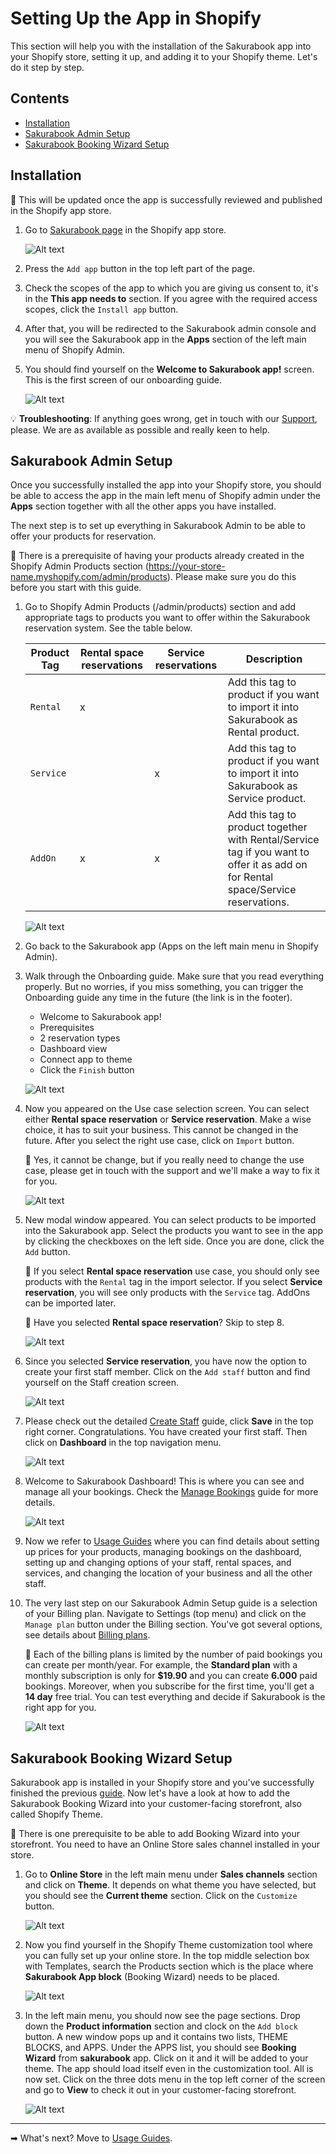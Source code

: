 # Setting Up the App in Shopify

This section will help you with the installation of the Sakurabook app into your Shopify store, setting it up, and adding it to your Shopify theme. Let's do it step by step.

## Contents

- [Installation](#installation)
- [Sakurabook Admin Setup](#sakurabook-admin-setup)
- [Sakurabook Booking Wizard Setup](#sakurabook-booking-wizard-setup)

## Installation

📌 This will be updated once the app is successfully reviewed and published in the Shopify app store.

1. Go to [Sakurabook page](https://apps.shopify.com/google?surface_detail=recommended-for-you&surface_inter_position=2&surface_intra_position=5&surface_type=home) in the Shopify app store.

   ![Alt text](../img/?raw=true "Sakurabook App Store")

2. Press the `Add app` button in the top left part of the page.

3. Check the scopes of the app to which you are giving us consent to, it's in the **This app needs to** section. If you agree with the required access scopes, click the `Install app` button.

4. After that, you will be redirected to the Sakurabook admin console and you will see the Sakurabook app in the **Apps** section of the left main menu of Shopify Admin.

5. You should find yourself on the **Welcome to Sakurabook app!** screen. This is the first screen of our onboarding guide.

   ![Alt text](../img/?raw=true "Welcome to Sakurabook app!")

💡 **Troubleshooting**: If anything goes wrong, get in touch with our [Support](https://sakurabook.app/pages/support), please. We are as available as possible and really keen to help.

## Sakurabook Admin Setup

Once you successfully installed the app into your Shopify store, you should be able to access the app in the main left menu of Shopify admin under the **Apps** section together with all the other apps you have installed.

The next step is to set up everything in Sakurabook Admin to be able to offer your products for reservation.

📌 There is a prerequisite of having your products already created in the Shopify Admin Products section (https://your-store-name.myshopify.com/admin/products). Please make sure you do this before you start with this guide.

1. Go to Shopify Admin Products (/admin/products) section and add appropriate tags to products you want to offer within the Sakurabook reservation system. See the table below.

   | Product Tag | Rental space reservations | Service reservations | Description                                                                                                                       |
   | ----------- | ------------------------- | -------------------- | --------------------------------------------------------------------------------------------------------------------------------- |
   | `Rental`    | x                         |                      | Add this tag to product if you want to import it into Sakurabook as Rental product.                                               |
   | `Service`   |                           | x                    | Add this tag to product if you want to import it into Sakurabook as Service product.                                              |
   | `AddOn`     | x                         | x                    | Add this tag to product together with Rental/Service tag if you want to offer it as add on for Rental space/Service reservations. |

   ![Alt text](../img/Screenshot%202022-08-28%20at%2010.44.52.png?raw=true "Shopify Product Tags")

2. Go back to the Sakurabook app (Apps on the left main menu in Shopify Admin).

3. Walk through the Onboarding guide. Make sure that you read everything properly. But no worries, if you miss something, you can trigger the Onboarding guide any time in the future (the link is in the footer).

   - Welcome to Sakurabook app!
   - Prerequisites
   - 2 reservation types
   - Dashboard view
   - Connect app to theme
   - Click the `Finish` button

   ![Alt text](../img/?raw=true "Sakurabook Onboarding Finish")

4. Now you appeared on the Use case selection screen. You can select either **Rental space reservation** or **Service reservation**. Make a wise choice, it has to suit your business. This cannot be changed in the future. After you select the right use case, click on `Import` button.

   📌 Yes, it cannot be change, but if you really need to change the use case, please get in touch with the support and we'll make a way to fix it for you.

   ![Alt text](../img/Screenshot%202022-08-29%20at%2010.36.48.png?raw=true "Sakurabook Use Case Selection ")

5. New modal window appeared. You can select products to be imported into the Sakurabook app. Select the products you want to see in the app by clicking the checkboxes on the left side. Once you are done, click the `Add` button.

   📌 If you select **Rental space reservation** use case, you should only see products with the `Rental` tag in the import selector. If you select **Service reservation**, you will see only products with the `Service` tag. AddOns can be imported later.

   📌 Have you selected **Rental space reservation**? Skip to step 8.

   ![Alt text](../img/Screenshot%202022-08-29%20at%2010.38.48.png?raw=true "Sakurabook Import Products")

6. Since you selected **Service reservation**, you have now the option to create your first staff member. Click on the `Add staff` button and find yourself on the Staff creation screen.

   ![Alt text](../img/Screenshot%202022-08-29%20at%2010.40.48.png?raw=true "Sakurabook Add Member")

7. Please check out the detailed [Create Staff](./create-staff.md) guide, click **Save** in the top right corner. Congratulations. You have created your first staff. Then click on **Dashboard** in the top navigation menu.

   ![Alt text](../img/Screenshot%202022-08-28%20at%2010.56.35.png?raw=true "Sakurabook Edit Staff")

8. Welcome to Sakurabook Dashboard! This is where you can see and manage all your bookings. Check the [Manage Bookings](./manage-bookings.md) guide for more details.

   ![Alt text](../img/Screenshot%202022-08-28%20at%2010.51.06.png?raw=true "Sakurabook Dashboard")

9. Now we refer to [Usage Guides](usage-guides.md) where you can find details about setting up prices for your products, managing bookings on the dashboard, setting up and changing options of your staff, rental spaces, and services, and changing the location of your business and all the other staff.

10. The very last step on our Sakurabook Admin Setup guide is a selection of your Billing plan. Navigate to Settings (top menu) and click on the `Manage plan` button under the Billing section. You've got several options, see details about [Billing plans](billing-plans.md).

    📌 Each of the billing plans is limited by the number of paid bookings you can create per month/year. For example, the **Standard plan** with a monthly subscription is only for **$19.90** and you can create **6.000** paid bookings. Moreover, when you subscribe for the first time, you'll get a **14 day** free trial. You can test everything and decide if Sakurabook is the right app for you.

    ![Alt text](../img/?raw=true "Sakurabook Billing")

## Sakurabook Booking Wizard Setup

Sakurabook app is installed in your Shopify store and you've successfully finished the previous [guide](#sakurabook-booking-wizard-setup). Now let's have a look at how to add the Sakurabook Booking Wizard into your customer-facing storefront, also called Shopify Theme.

📌 There is one prerequisite to be able to add Booking Wizard into your storefront. You need to have an Online Store sales channel installed in your store.

1. Go to **Online Store** in the left main menu under **Sales channels** section and click on **Theme**. It depends on what theme you have selected, but you should see the **Current theme** section. Click on the `Customize` button.

   ![Alt text](../img/Screenshot%202022-08-28%20at%2010.36.48.png?raw=true "Shopify Theme Customize")

2. Now you find yourself in the Shopify Theme customization tool where you can fully set up your online store. In the top middle selection box with Templates, search the Products section which is the place where **Sakurabook App block** (Booking Wizard) needs to be placed.

   ![Alt text](../img/Screenshot%202022-08-28%20at%2010.37.12.png?raw=true "Shopify Theme Products")

3. In the left main menu, you should now see the page sections. Drop down the **Product information** section and clock on the `Add block` button. A new window pops up and it contains two lists, THEME BLOCKS, and APPS. Under the APPS list, you should see **Booking Wizard** from **sakurabook** app. Click on it and it will be added to your theme. The app should load itself even in the customization tool. All is now set. Click on the three dots menu in the top left corner of the screen and go to **View** to check it out in your customer-facing storefront.

   ![Alt text](../img/Screenshot%202022-08-28%20at%2010.37.30.png?raw=true "Shopify Theme Sakurabook App Block")

---

➡ What's next? Move to [Usage Guides](./usage-guides.md).
